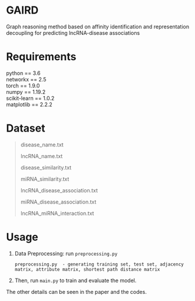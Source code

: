 # GAIRD
Graph reasoning method based on affinity identification and representation decoupling for predicting lncRNA-disease associations

# Requirements
python == 3.6 <br>
networkx == 2.5 <br>
torch == 1.9.0 <br>
numpy == 1.19.2 <br>
scikit-learn == 1.0.2 <br>
matplotlib == 2.2.2 <br>

# Dataset
>disease_name.txt
>
>lncRNA_name.txt
>
>disease_similarity.txt
>
>miRNA_similarity.txt
>
>lncRNA_disease_association.txt
> 
>miRNA_disease_association.txt
>
>lncRNA_miRNA_interaction.txt

# Usage
1. Data Preprocessing: run `preprocessing.py`
    ```
    preprocessing.py  - generating training set, test set, adjacency matrix, attribute matrix, shortest path distance matrix
    ```
2. Then, run `main.py` to train and evaluate the model.

The other details can be seen in the paper and the codes.
